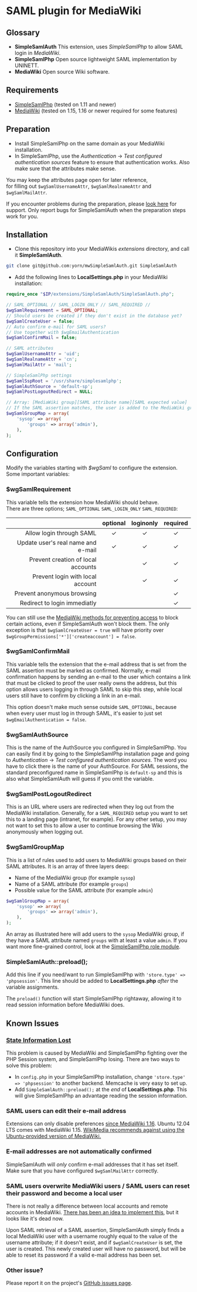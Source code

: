 # SAML plugin for MediaWiki

## Glossary
* **SimpleSamlAuth** This extension, uses *SimpleSamlPhp* to allow SAML login in *MediaWiki*.
* **SimpleSamlPhp** Open source lightweight SAML implementation by UNINETT.
* **MediaWiki** Open source Wiki software.

## Requirements
* [SimpleSamlPhp](//simplesamlphp.org) (tested on 1.11 and newer)
* [MediaWiki](//mediawiki.org) (tested on 1.15, 1.16 or newer required for some features)

## Preparation
* Install SimpleSamlPhp on the same domain as your MediaWiki installation.
* In SimpleSamlPhp, use the *Authentication* -> *Test configured authentication sources* feature to ensure that authentication works.
Also make sure that the attributes make sense.

You may keep the attributes page open for later reference,  
for filling out `$wgSamlUsernameAttr`, `$wgSamlRealnameAttr` and `$wgSamlMailAttr`.

If you encounter problems during the preparation, please [look here](http://simplesamlphp.org/support) for support.
Only report bugs for SimpleSamlAuth when the preparation steps work for you.

## Installation
* Clone this repository into your MediaWikis *extensions* directory, and call it **SimpleSamlAuth**.

```bash
git clone git@github.com:yorn/mwSimpleSamlAuth.git SimpleSamlAuth
```

* Add the following lines to **LocalSettings.php** in your MediaWiki installation:

```php
require_once "$IP/extensions/SimpleSamlAuth/SimpleSamlAuth.php";

// SAML_OPTIONAL // SAML_LOGIN_ONLY // SAML_REQUIRED //
$wgSamlRequirement = SAML_OPTIONAL;
// Should users be created if they don't exist in the database yet?
$wgSamlCreateUser = false;
// Auto confirm e-mail for SAML users?
// Use together with $wgEmailAuthentication
$wgSamlConfirmMail = false;

// SAML attributes
$wgSamlUsernameAttr = 'uid';
$wgSamlRealnameAttr = 'cn';
$wgSamlMailAttr = 'mail';

// SimpleSamlPhp settings
$wgSamlSspRoot = '/usr/share/simplesamlphp';
$wgSamlAuthSource = 'default-sp';
$wgSamlPostLogoutRedirect = NULL;

// Array: [MediaWiki group][SAML attribute name][SAML expected value]
// If the SAML assertion matches, the user is added to the MediaWiki group
$wgSamlGroupMap = array(
	'sysop' => array(
		'groups' => array('admin'),
	),
);
```

## Configuration
Modify the variables starting with *$wgSaml* to configure the extension.
Some important variables:

### $wgSamlRequirement
This variable tells the extension how MediaWiki should behave.  
There are three options; `SAML_OPTIONAL` `SAML_LOGIN_ONLY` `SAML_REQUIRED`:

|                                    | optional | loginonly | required |
|-----------------------------------:|:--------:|:---------:|:--------:|
|           Allow login through SAML |    ✓     |     ✓     |    ✓     |
| Update user's real name and e-mail |    ✓     |     ✓     |    ✓     |
| Prevent creation of local accounts |          |     ✓     |    ✓     |
|   Prevent login with local account |          |     ✓     |    ✓     |
|         Prevent anonymous browsing |          |           |    ✓     |
|       Redirect to login immediatly |          |           |    ✓     |

You can still use the [MediaWiki methods for preventing access](http://www.mediawiki.org/wiki/Manual:Preventing_access) to block certain actions, even if SimpleSamlAuth won't block them. The only exception is that `$wgSamlCreateUser = true` will have priority over `$wgGroupPermissions['*']['createaccount'] = false`.

### $wgSamlConfirmMail
This variable tells the extension that the e-mail address that is set from the SAML assertion must be marked as confirmed.
Normally, e-mail confirmation happens by sending an e-mail to the user which contains a link that must be clicked to proof the user really owns the address, but this option allows users logging in through SAML to skip this step, while local users still have to confirm by clicking a link in an e-mail.

This option doesn't make much sense outside `SAML_OPTIONAL`, because when every user must log in through SAML, it's easier to just set `$wgEmailAuthentication = false`.

### $wgSamlAuthSource
This is the name of the AuthSource you configured in SimpleSamlPhp.
You can easily find it by going to the SimpleSamlPhp installation page and going to *Authentication* -> *Test configured authentication sources*.
The word you have to click there is the name of your AuthSource.
For SAML sessions, the standard preconfigured name in SimpleSamlPhp is `default-sp` and this is also what SimpleSamlAuth will guess if you omit the variable.

### $wgSamlPostLogoutRedirect
This is an URL where users are redirected when they log out from the MediaWiki installation.
Generally, for a `SAML_REQUIRED` setup you want to set this to a landing page (intranet, for example).
For any other setup, you may not want to set this to allow a user to continue browsing the Wiki anonymously when logging out.

### $wgSamlGroupMap
This is a list of rules used to add users to MediaWiki groups based on their SAML attributes.
It is an array of three layers deep:

* Name of the MediaWiki group (for example `sysop`)
* Name of a SAML attribute (for example `groups`)
* Possible value for the SAML attribute (for example `admin`)

```php
$wgSamlGroupMap = array(
	'sysop' => array(
		'groups' => array('admin'),
	),
);
```
An array as illustrated here will add users to the `sysop` MediaWiki group, if they have a SAML attribute named `groups` with at least a value `admin`.
If you want more fine-grained control, look at the [SimpleSamlPhp role module](https://github.com/yorn/sspmod_role).

### SimpleSamlAuth::preload();
Add this line if you need/want to run SimpleSamlPhp with `'store.type' => 'phpsession'`.
This line should be added to **LocalSettings.php** *after* the variable assignments.

The `preload()` function will start SimpleSamlPhp rightaway, allowing it to read session information before MediaWiki does.

## Known Issues
### [State Information Lost](https://code.google.com/p/simplesamlphp/wiki/LostState)
This problem is caused by MediaWiki and SimpleSamlPhp fighting over the PHP Session system, and SimpleSamlPhp losing.
There are two ways to solve this problem:

* In `config.php` in your SimpleSamlPhp installation, change `'store.type' => 'phpsession'` to another backend.
Memcache is very easy to set up.
* Add `SimpleSamlAuth::preload();` at the *end* of **LocalSettings.php**.
This will give SimpleSamlPhp an advantage reading the session information.

### SAML users can edit their e-mail address
Extensions can only disable preferences [since MediaWiki 1.16](http://www.mediawiki.org/wiki/Manual:Hooks/GetPreferences).
Ubuntu 12.04 LTS comes with MediaWiki 1.15.
[WikiMedia recommends against using the Ubuntu-provided version of MediaWiki.](http://www.mediawiki.org/wiki/Manual:Running_MediaWiki_on_Ubuntu)

### E-mail addresses are not automatically confirmed
SimpleSamlAuth will *only* confirm e-mail addresses that it has set itself.
Make sure that you have configured `$wgSamlMailAttr` correctly.

### SAML users overwrite MediaWiki users / SAML users can reset their password and become a local user
There is not really a difference between local accounts and remote accounts in MediaWiki.
[There has been an idea to implement this](http://www.mediawiki.org/wiki/ExternalAuth), but it looks like it's dead now.

Upon SAML retrieval of a SAML assertion, SimpleSamlAuth simply finds a local MediaWiki user with a username roughly equal to the value of the username attribute; if it doesn't exist, and if `$wgSamlCreateUser` is set, the user is created.
This newly created user will have no password, but will be able to reset its password if a valid e-mail address has been set.

### Other issue?
Please report it on the project's [GitHub issues page](https://github.com/yorn/mwSimpleSamlAuth/issues).

